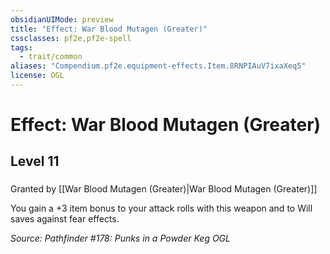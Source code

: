 ```yaml
---
obsidianUIMode: preview
title: "Effect: War Blood Mutagen (Greater)"
cssclasses: pf2e,pf2e-spell
tags:
  - trait/common
aliases: "Compendium.pf2e.equipment-effects.Item.8RNPIAuV7ixaXeq5"
license: OGL
---
```

# Effect: War Blood Mutagen (Greater)
## Level 11
### 






Granted by [[War Blood Mutagen (Greater)|War Blood Mutagen (Greater)]]

You gain a +3 item bonus to your attack rolls with this weapon and to Will saves against fear effects.

*Source: Pathfinder #178: Punks in a Powder Keg*
*OGL*